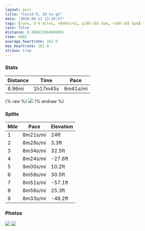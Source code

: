 ```yaml
---
layout: post
title: "Covid-9, 10 to go"
date: "2020-04-11 13:28:57"
tags: [runs, 8-9 miles, <8m45s/mi, μ180-185 bpm, →160-165 bpm]
race: false
distance: 8.958415564000001
time: 4665
average_heartrate: 163.9
max_heartrate: 182.0
strava: true
---
```


### Stats

| Distance | Time | Pace |
|----------|------|------|
|8.96mi|1h17m45s|8m41s/mi|

{% raw %}
<img src='https://maps.googleapis.com/maps/api/staticmap?maptype=roadmap&path=enc:ahwwFlssbMmByAsCgB_BwAwCuBk@s@Ks@FcA^sAhAcCNg@N_AC}@Wg@yBqCeBiCiAaAcHuEcDuC{B}AoEkCuCqBwEmBcH_E}BmBqDkB[SOUIQBa@x@eCT_@Ng@x@uFJmDKc@Cm@Me@zEyJj@}A\kBEkAQgAo@qAw@y@aFoD}@aAk@}@g@gAMy@A_@H{@ZiBF}@GcAWgA]s@a@g@eCcBe@e@m@_AcAsBcAoAkBmAkA[s@@uCr@]?{@Sg@[g@i@aCqDy@y@k@Q}BKgBa@eBUeAa@_Ag@aAs@cCqCy@o@qAu@}B}@_BcAe@e@o@gAe@_ASs@Iw@BmCG{BScAq@eAg@m@gA}@qCsDmBoByAu@}@s@iAg@iDqCqDcCmAQaBHsBAuA\eBr@o@J_BW_Be@}@i@e@a@aAgBm@k@Wi@mAmBu@u@[Ie@?oBXgFi@u@c@USsAwBe@cAQOSGw@FMp@@\Lx@Vt@b@|@Nz@@ZEXQ\OLw@Ta@EgAk@cCmCc@YqAi@i@MeAEIB{@z@}A|CWx@WbB?h@Dz@AXKh@Ul@OdABXRr@d@l@\Nr@D`AG^e@f@mBjByA~BiAx@Sx@@f@Nv@bA`ApBNb@X`Bp@~Ah@b@nA\`@\PX`@dAVxAn@dCbAzAt@n@fCrAtBp@tAhA~@tA|@|Bh@l@v@Z|@NvBEb@J\V`@r@f@tB^dAx@lCnArBTVl@b@lAd@fAV~ANpAG~@e@~Ae@`AMVDnA`A~AjBvCjFRRlA^jCK`ADf@PhBfA^d@fCtEx@dA`BvAv@`Ah@x@|@pBz@vAx@x@d@X`B\n@Bf@KfA@d@QfAKr@Ft@Tb@VXb@J^AtBZ|Az@lAh@`@hAR~Bz@hB\dCtAn@h@vA|Ap@`B\^Vd@h@p@Zr@`@j@f@b@Zh@|@Vp@f@FPFh@W\?v@\t@C|@B\^r@i@MB@K^BnAd@hC@zAQr@MbAQZIHYHu@JdBxAP~@XCb@H\Pd@d@xAj@`HjFzAp@bAv@pAl@\^r@d@t@bA^ZhBlAvAl@rBxAdB|Ap@VrC`BJNHl@~@Zp@Jv@v@x@Xj@d@j@J~@`B&key=AIzaSyC1MId7bFpkLXNAaYhBSTb8jLyiSqzbDtM&size=800x800&markers=color:yellow|label:S|40.75665,-73.99751&markers=color:green|label:F|40.75933000000005,-73.99220999999996'>
{% endraw %}

### Splits

| Mile | Pace | Elevation |
|------|------|-----------|
|1|8m21s/mi|24ft|
|2|8m28s/mi|3.3ft|
|3|8m34s/mi|32.5ft|
|4|8m24s/mi|-27.6ft|
|5|9m00s/mi|10.2ft|
|6|8m58s/mi|30.5ft|
|7|8m51s/mi|-57.1ft|
|8|8m56s/mi|25.3ft|
|9|8m33s/mi|-49.2ft|

### Photos
<img src='https://dgtzuqphqg23d.cloudfront.net/HbS3EAi19qgSPlm4KNpoGuMnznuLEshfvfqP-2P4c6k-446x768.jpg'>

<img src='https://dgtzuqphqg23d.cloudfront.net/Swe0A5SoOu2i6YfVFRpT1fdw6XKPkhlAXchnes9dun8-576x768.jpg'>
